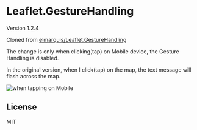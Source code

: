 # Leaflet.GestureHandling

Version 1.2.4

Cloned from [elmarquis/Leaflet.GestureHandling](https://github.com/elmarquis/Leaflet.GestureHandling)

The change is only when clicking(tap) on Mobile device, the Gesture Handling is disabled.

In the original version, when I click(tap) on the map, the text message will flash across the map.

![when tapping on Mobile](https://github.com/zacwang89/Leaflet.GestureHandling/blob/master/asset/demo.gif)
## License

MIT
